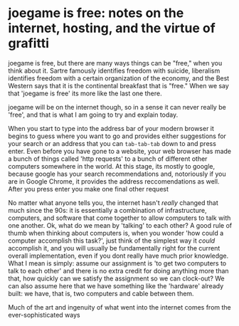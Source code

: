 # joegame is free: notes on the internet, hosting, and the virtue of grafitti

joegame is free, but there are many ways things can be "free," when you think about it. Sartre famously identifies freedom with suicide, liberalism identifies freedom with a certain organization of the economy, and the Best Western says that it is the continental breakfast that is "free." When we say that 'joegame is free' its more like the last one there.

joegame will be on the internet though, so in a sense it can never really be 'free', and that is what I am going to try and explain today.

When you start to type into the address bar of your modern browser it begins to guess where you want to go and provides either suggestions for your search or an address that you can `tab-tab-tab` down to and press enter. Even before you have gone to a website, your web browser has made a bunch of things called 'http requests' to a bunch of different other computers somewhere in the world. At this stage, its mostly to google, because google has your search recommendations and, notoriously if you are in Google Chrome, it provides the address reccomendations as well. After you press enter you make one final other request

No matter what anyone tells you, the internet hasn't _really_ changed that much since the 90s: it is essentially a combination of infrastructure, computers, and software that come together to allow computers to talk with one another. Ok, what do we mean by 'talking' to each other? A good rule of thumb when thinking about computers is, when you wonder 'how could a computer accomplish this task?', just think of the simplest way it _could_ accomplish it, and you will usually be fundamentally right for the current overall implementation, even if you dont really have much prior knowledge. What I mean is simply: assume our assignment is 'to get two computers to talk to each other' and there is no extra credit for doing anything more than that, how quickly can we satisfy the assignment so we can clock-out? We can also assume here that we have something like the 'hardware' already built: we have, that is, two computers and cable between them.

Much of the art and ingenuity of what went into the internet comes from the ever-sophisticated ways
